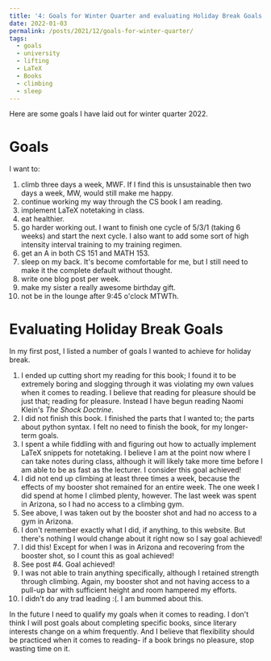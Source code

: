 ```yaml
---
title: '4: Goals for Winter Quarter and evaluating Holiday Break Goals'
date: 2022-01-03
permalink: /posts/2021/12/goals-for-winter-quarter/
tags:
  - goals
  - university
  - lifting
  - LaTeX
  - Books
  - climbing
  - sleep
---
```


Here are some goals I have laid out for winter quarter 2022.

Goals
======
I want to:
1. climb three days a week, MWF. If I find this is unsustainable then two days a week, MW, would still make me happy.
2. continue working my way through the CS book I am reading.
3. implement LaTeX notetaking in class.
4. eat healthier.
5. go harder working out. I want to finish one cycle of 5/3/1 (taking 6 weeks) and start the next cycle. I also want to add some sort of high intensity interval training to my training regimen.
6. get an A in both CS 151 and MATH 153. 
7. sleep on my back. It's become comfortable for me, but I still need to make it the complete default without thought.
8. write one blog post per week.
9. make my sister a really awesome birthday gift.
10. not be in the lounge after 9:45 o'clock MTWTh.

Evaluating Holiday Break Goals
======
In my first post, I listed a number of goals I wanted to achieve for holiday break.

1. I ended up cutting short my reading for this book; I found it to be extremely boring and slogging through it was violating my own values when it comes to reading. I believe that reading for pleasure should be just that; reading for pleasure. Instead I have begun reading Naomi Klein's *The Shock Doctrine*.
2. I did not finish this book. I finished the parts that I wanted to; the parts about python syntax. I felt no need to finish the book, for my longer-term goals.
3. I spent a while fiddling with and figuring out how to actually implement LaTeX snippets for notetaking. I believe I am at the point now where I can take notes during class, although it will likely take more time before I am able to be as fast as the lecturer. I consider this goal achieved!
4. I did not end up climbing at least three times a week, because the effects of my booster shot remained for an entire week. The one week I did spend at home I climbed plenty, however. The last week was spent in Arizona, so I had no access to a climbing gym.
5. See above, I was taken out by the booster shot and had no access to a gym in Arizona.
6. I don't remember exactly what I did, if anything, to this website. But there's nothing I would change about it right now so I say goal achieved!
7. I did this! Except for when I was in Arizona and recovering from the booster shot, so I count this as goal achieved!
8. See post #4. Goal achieved!
9. I was not able to train anything specifically, although I retained strength through climbing. Again, my booster shot and not having access to a pull-up bar with sufficient height and room hampered my efforts.
10. I didn't do any trad leading :(. I am bummed about this.

In the future I need to qualify my goals when it comes to reading. I don't think I will post goals about completing specific books, since literary interests change on a whim frequently. And I believe that flexibility should be practiced when it comes to reading- if a book brings no pleasure, stop wasting time on it.
